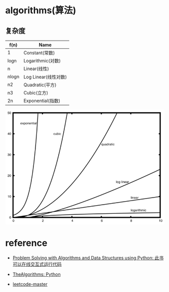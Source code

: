# algorithms(算法)

## 复杂度

| f(n)  | Name                 |
|-------|----------------------|
| 1     | Constant(常数)       |
| logn  | Logarithmic(对数)    |
| n     | Linear(线性)         |
| nlogn | Log Linear(线性对数) |
| n2    | Quadratic(平方)      |
| n3    | Cubic(立方)          |
| 2n    | Exponential(指数)    |

![image](./imgs/Big-O.png)

# reference

- [Problem Solving with Algorithms and Data Structures using Python: 此书可以在线交互式运行代码](https://runestone.academy/runestone/books/published/pythonds3/index.html)

- [TheAlgorithms: Python](https://github.com/TheAlgorithms/Python)

- [leetcode-master](https://github.com/youngyangyang04/leetcode-master)
